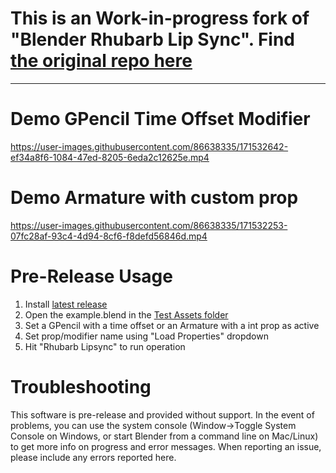 # This is an Work-in-progress fork of "Blender Rhubarb Lip Sync". Find [the original repo here](https://github.com/scaredyfish/blender-rhubarb-lipsync)


---------------------------------------
# Demo GPencil Time Offset Modifier
https://user-images.githubusercontent.com/86638335/171532642-ef34a8f6-1084-47ed-8205-6eda2c12625e.mp4


# Demo Armature with custom prop
https://user-images.githubusercontent.com/86638335/171532253-07fc28af-93c4-4d94-8cf6-f8defd56846d.mp4


# Pre-Release Usage

1. Install [latest release](https://github.com/NickTiny/blender-rhubarb-lipsync/releases/download/v4.0.0/blender-rhubarb-lipsync.4.0.0-ALPHA-Win10.zip)
2. Open the example.blend in the [Test Assets folder](https://github.com/NickTiny/blender-rhubarb-lipsync/tree/master/Test-Assets)
3. Set a GPencil with a time offset or an Armature with a int prop as active
4. Set prop/modifier name using "Load Properties" dropdown
5. Hit "Rhubarb Lipsync" to run operation


# Troubleshooting
This software is pre-release and provided without support. In the event of problems, you can use the system console (Window->Toggle System Console on Windows, or start Blender from a command line on Mac/Linux) to get more info on progress and error messages. When reporting an issue, please include any errors reported here.
